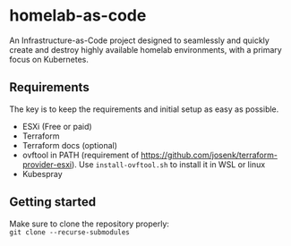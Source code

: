 # homelab-as-code
An Infrastructure-as-Code project designed to seamlessly and quickly create and destroy highly available homelab environments, with a primary focus on Kubernetes. 

## Requirements
The key is to keep the requirements and initial setup as easy as possible.

- ESXi (Free or paid)
- Terraform
- Terraform docs (optional)
- ovftool in PATH (requirement of https://github.com/josenk/terraform-provider-esxi). Use `install-ovftool.sh` to install it in WSL or linux
- Kubespray

## Getting started
Make sure to clone the repository properly:  
`git clone --recurse-submodules`